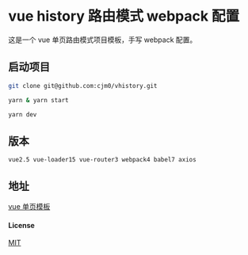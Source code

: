 
# vue history 路由模式 webpack 配置

这是一个 vue 单页路由模式项目模板，手写 webpack 配置。

## 启动项目
```bash
git clone git@github.com:cjm0/vhistory.git

yarn & yarn start 

yarn dev

```

## 版本

`vue2.5 vue-loader15 vue-router3 webpack4 babel7 axios`

## 地址

[vue 单页模板](http://vhistory.bigqianduan.top)

#### License

[MIT](./License)
